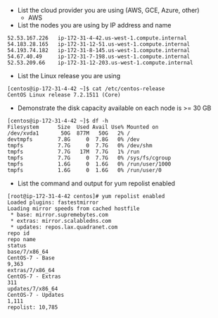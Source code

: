 * List the cloud provider you are using (AWS, GCE, Azure, other)
	* AWS
* List the nodes you are using by IP address and name

```
52.53.167.226	ip-172-31-4-42.us-west-1.compute.internal
54.183.28.165	ip-172-31-12-51.us-west-1.compute.internal
54.193.74.182	ip-172-31-8-145.us-west-1.compute.internal
54.67.40.49		ip-172-31-7-198.us-west-1.compute.internal
52.53.209.66	ip-172-31-12-203.us-west-1.compute.internal
``` 
* List the Linux release you are using

```
[centos@ip-172-31-4-42 ~]$ cat /etc/centos-release
CentOS Linux release 7.2.1511 (Core)
```
* Demonstrate the disk capacity available on each node is >= 30 GB

```
[centos@ip-172-31-4-42 ~]$ df -h
Filesystem      Size  Used Avail Use% Mounted on
/dev/xvda1       50G  877M   50G   2% /
devtmpfs        7.8G     0  7.8G   0% /dev
tmpfs           7.7G     0  7.7G   0% /dev/shm
tmpfs           7.7G   17M  7.7G   1% /run
tmpfs           7.7G     0  7.7G   0% /sys/fs/cgroup
tmpfs           1.6G     0  1.6G   0% /run/user/1000
tmpfs           1.6G     0  1.6G   0% /run/user/0
```

* List the command and output for yum repolist enabled

```
[root@ip-172-31-4-42 centos]# yum repolist enabled
Loaded plugins: fastestmirror
Loading mirror speeds from cached hostfile
 * base: mirror.supremebytes.com
 * extras: mirror.scalabledns.com
 * updates: repos.lax.quadranet.com
repo id                                                                      repo name                                                                      status
base/7/x86_64                                                                CentOS-7 - Base                                                                9,363
extras/7/x86_64                                                              CentOS-7 - Extras                                                                311
updates/7/x86_64                                                             CentOS-7 - Updates                                                             1,111
repolist: 10,785

```